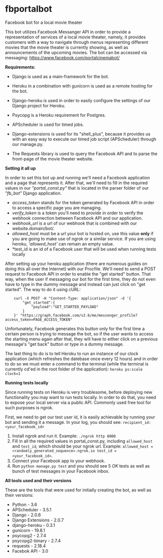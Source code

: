 # fbportalbot
Facebook bot for a local movie theater

This bot utilizes Facebook Messanger API in order to provide a representation of services of a local movie theater, namely, it provides customers with a way to navigate through menus representing different movies that the movie theater is currently showing, as well as announcements of the upcoming movies. 
The bot can be accessed via messaging: https://www.facebook.com/portalcinemabot/

**Requirements:**

* Django is used as a main-framework for the bot.
* Heroku in a combination with gunicorn is used as a remote hosting for the bot.
* Django-heroku is used in order to easily configure the settings of our Django project for Heroku.
* Psycopg is a Heroku requirement for Postgres.

* APScheduler is used for timed jobs.
* Django-extensions is used for its "shell_plus", because it provides us with an easy way to execute our timed job script (APScheduler) through our manage.py. 
* The Requests library is used to query the Facebook API and to parse the front-page of the movie theater website.

**Setting it all up**

In order to set this bot up and running we'll need a Facebook application and a page that represents it. 
After that, we'll need to fill in the required values in our *"portal_const.py"* that is located in the parser folder of our *"fb_bot"* Django application.  
* *access_token* stands for the token generated by Facebook API in order to access a specific page you are managing.
* *verify_token* is a token you'll need to provide in order to verify the webhook connection between Facebook API and our application.
* *webhook_url* is a url of our webhook that is combined with our website.domain/bot/.
* *allowed_host* must be a url your bot is hosted on, use this value **only** if you are going to make use of ngrok or a similar service. If you are using heroku, *'allowed_host'* can remain an empty value. 
* *test_id is an id of a Facebook user that will be used when running tests locally

After setting up your heroku application (there are numerous guides on doing this all over the Internet) with our Procfile. We'll need to send a POST request to Facebook API in order to enable the "get started" button. That way, when the user if messaging our bot for the first time, they do not even have to type in the dummy message and instead can just click on "get started".
The way to do it using cURL:
```
    curl -X POST -H "Content-Type: application/json" -d '{ 
        "get_started":{
            "payload":"GET_STARTED_PAYLOAD"
        }
    }' "https://graph.facebook.com/v2.6/me/messenger_profile?access_token=PAGE_ACCESS_TOKEN"
```
Unfortunately, Facebook generates this button only for the first time a certain person is trying to message the bot, so if the user wants to access the starting menu again after that, they will have to either click on a previous message's "get back" button or type in a dummy message. 

The last thing to do is to tell Heroku to run an instance of our clock application (which refreshes the datebase once every 12 hours) and in order to do so we must enter a command to the terminal (while the terminal is currently cd'ed in the root folder of the application): `heroku ps:scale clock=1`

**Running tests locally**

Since running tests on Heroku is very troublesome, before deploying new functionality you may want to run tests locally. 
In order to do that, you need to expose your local server via a public API. Commonly used free tool for such purposes is ngrok. 

First, we need to get our test user id, it is easily achievable by running your bot and sending it a message. In your log, you should see: `recipient_id: <your_facebook_id>`

1. Install ngrok and run it. Example: `./ngrok http 8000`
2. Fill in all the required values in portal_const.py, including `allowed_host` and `test_id`, which should be your ngrok url. Example: `allowed_host = <randomly_generated_sequence>.ngrok.io test_id = <your_facebook_id>`.
3. Connect your Facebook app to your webhook. 
4. Run `python manage.py test` and you should see 5 *OK* tests as well as bunch of test messages in your Facebook inbox.

**All tools used and their versions**

These are the tools that were used for initially creating the bot, as well as their versions:

* Python - 3.6
* APScheduler - 3.5.1
* Django - 2.0.6
* Django Extensions - 2.0.7
* django-heroku - 0.3.1
* gunicorn - 19.8.1
* psycopg2 - 2.7.4
* psycopg2-binary - 2.7.4
* requests - 2.18.4
* Facebok API - 3.0
